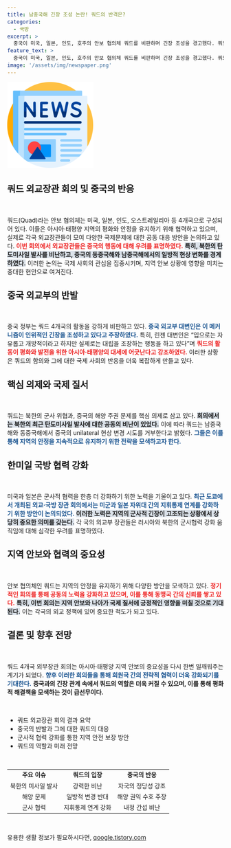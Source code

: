 ```yaml
---
title: 남중국해 긴장 조성 논란! 쿼드의 반격은?
categories:
  - 국방
excerpt: >
  중국이 미국, 일본, 인도, 호주의 안보 협의체 쿼드를 비판하며 긴장 조성을 경고했다. 쿼드 외무장관들은 북한의 미사일 발사를 비난하고 중국의 남중국해 현상 변경 시도를 반대했다. 아시아·태평양 지역의 평화를 위해 국제 협력을 촉구하는 가운데, 긴장감이 고조되고 있다.
feature_text: >
  중국이 미국, 일본, 인도, 호주의 안보 협의체 쿼드를 비판하며 긴장 조성을 경고했다. 쿼드 외무장관들은 북한의 미사일 발사를 비난하고 중국의 남중국해 현상 변경 시도를 반대했다. 아시아·태평양 지역의 평화를 위해 국제 협력을 촉구하는 가운데, 긴장감이 고조되고 있다.
image: '/assets/img/newspaper.png'
---
```


<p><img src="/assets/img/newspaper.png" alt="kimp 속보" /></p>

<h2 data-ke-size="size26">쿼드 외교장관 회의 및 중국의 반응</h2>

<p data-ke-size="size16">&nbsp;</p>

<p>쿼드(Quad)라는 안보 협의체는 미국, 일본, 인도, 오스트레일리아 등 4개국으로 구성되어 있다. 이들은 아시아·태평양 지역의 평화와 안정을 유지하기 위해 협력하고 있으며, 실제로 각국 외교장관들이 모여 다양한 국제문제에 대한 공동 대응 방안을 논의하고 있다. <b><span style="color: #ee2323;">이번 회의에서 외교장관들은 중국의 행동에 대해 우려를 표명하였다.</span></b> <b><span style="background-color: #21538527;">특히, 북한의 탄도미사일 발사를 비난하고, 중국의 동중국해와 남중국해에서의 일방적 현상 변화를 경계하였다.</span></b> 이러한 논의는 국제 사회의 관심을 집중시키며, 지역 안보 상황에 영향을 미치는 중대한 현안으로 여겨진다.</p>

<h2 data-ke-size="size26">중국 외교부의 반발</h2>

<p data-ke-size="size16">&nbsp;</p>

<p>중국 정부는 쿼드 4개국의 활동을 강하게 비판하고 있다. <b><span style="color: #1a5490;">중국 외교부 대변인은 이 메커니즘이 인위적인 긴장을 조성하고 있다고 주장하였다.</span></b> 특히, 린젠 대변인은 “입으로는 자유롭고 개방적이라고 하지만 실제로는 대립을 조장하는 행동을 하고 있다”며 <b><span style="color: #ee2323;">쿼드의 활동이 평화와 발전을 위한 아시아·태평양의 대세에 어긋난다고 강조하였다.</span></b> 이러한 상황은 쿼드의 함의와 그에 대한 국제 사회의 반응을 더욱 복잡하게 만들고 있다.</p>

<h2 data-ke-size="size26">핵심 의제와 국제 질서</h2>

<p data-ke-size="size16">&nbsp;</p>

<p>쿼드는 북한의 군사 위협과, 중국의 해양 주권 문제를 핵심 의제로 삼고 있다. <b><span style="background-color: #21538527;">회의에서는 북한의 최근 탄도미사일 발사에 대한 공동의 비난이 있었다.</span></b> 이에 따라 쿼드는 남중국해와 동중국해에서 중국의 unilateral 현상 변경 시도를 거부한다고 밝혔다. <b><span style="color: #1a5490;">그들은 이를 통해 지역의 안정을 지속적으로 유지하기 위한 전략을 모색하고자 한다.</span></b></p>

<h2 data-ke-size="size26">한미일 국방 협력 강화</h2>

<p data-ke-size="size16">&nbsp;</p>

<p>미국과 일본은 군사적 협력을 한층 더 강화하기 위한 노력을 기울이고 있다. <b><span style="color: #1a5490;">최근 도쿄에서 개최된 외교·국방 장관 회의에서는 미군과 일본 자위대 간의 지휘통제 연계를 강화하기 위한 방안이 논의되었다.</span></b> <b><span style="background-color: #21538527;">이러한 노력은 지역의 군사적 긴장이 고조되는 상황에서 상당히 중요한 의미를 갖는다.</span></b> 각 국의 외교부 장관들은 러시아와 북한의 군사협력 강화 움직임에 대해 심각한 우려를 표명하였다.</p>

<h2 data-ke-size="size26">지역 안보와 협력의 중요성</h2>

<p data-ke-size="size16">&nbsp;</p>

<p>안보 협의체인 쿼드는 지역의 안정을 유지하기 위해 다양한 방안을 모색하고 있다. <b><span style="color: #ee2323;">정기적인 회의를 통해 공동의 노력을 강화하고 있으며, 이를 통해 동맹국 간의 신뢰를 쌓고 있다.</span></b> <b><span style="background-color: #21538527;">특히, 이번 회의는 지역 안보와 나아가 국제 질서에 긍정적인 영향을 미칠 것으로 기대된다.</span></b> 이는 각국의 외교 정책에 있어 중요한 척도가 되고 있다.</p>

<h2 data-ke-size="size26">결론 및 향후 전망</h2>

<p data-ke-size="size16">&nbsp;</p>

<p>쿼드 4개국 외무장관 회의는 아시아·태평양 지역 안보의 중요성을 다시 한번 일깨워주는 계기가 되었다. <b><span style="color: #1a5490;">향후 이러한 회의들을 통해 회원국 간의 전략적 협력이 더욱 강화되기를 기대한다.</span></b> <b><span style="ee2323;">중국과의 긴장 관계 속에서 쿼드의 역할은 더욱 커질 수 있으며, 이를 통해 평화적 해결책을 모색하는 것이 급선무이다.</span></b></p>

<p data-ke-size="size16">&nbsp;</p>

<ul>
    <li>쿼드 외교장관 회의 결과 요약</li>
    <li>중국의 반발과 그에 대한 쿼드의 대응</li>
    <li>군사적 협력 강화를 통한 지역 안전 보장 방안</li>
    <li>쿼드의 역할과 미래 전망</li>
</ul>

<p data-ke-size="size16">&nbsp;</p>

<table>
<tr>
<td style="text-align: center; height: 17px;"><b>주요 이슈</b></td>
<td style="text-align: center; height: 17px;"><b>쿼드의 입장</b></td>
<td style="text-align: center; height: 17px;"><b>중국의 반응</b></td>
</tr>
<tr>
<td style="text-align: center; height: 17px;">북한의 미사일 발사</td>
<td style="text-align: center; height: 17px;">강력한 비난</td>
<td style="text-align: center; height: 17px;">자국의 정당성 강조</td>
</tr>
<tr>
<td style="text-align: center; height: 17px;">해양 문제</td>
<td style="text-align: center; height: 17px;">일방적 변경 반대</td>
<td style="text-align: center; height: 17px;">해양 권익 수호 주장</td>
</tr>
<tr>
<td style="text-align: center; height: 17px;">군사 협력</td>
<td style="text-align: center; height: 17px;">지휘통제 연계 강화</td>
<td style="text-align: center; height: 17px;">내정 간섭 비난</td>
</tr>
</table>

<p data-ke-size="size16">&nbsp;</p>
유용한 생활 정보가 필요하시다면, <a href="https://qoogle.tistory.com" rel="dofollow">qoogle.tistory.com</a>



